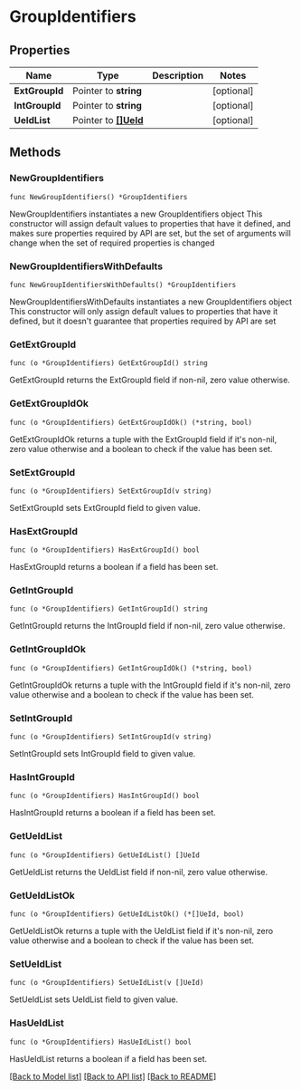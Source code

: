 # GroupIdentifiers

## Properties

Name | Type | Description | Notes
------------ | ------------- | ------------- | -------------
**ExtGroupId** | Pointer to **string** |  | [optional] 
**IntGroupId** | Pointer to **string** |  | [optional] 
**UeIdList** | Pointer to [**[]UeId**](UeId.md) |  | [optional] 

## Methods

### NewGroupIdentifiers

`func NewGroupIdentifiers() *GroupIdentifiers`

NewGroupIdentifiers instantiates a new GroupIdentifiers object
This constructor will assign default values to properties that have it defined,
and makes sure properties required by API are set, but the set of arguments
will change when the set of required properties is changed

### NewGroupIdentifiersWithDefaults

`func NewGroupIdentifiersWithDefaults() *GroupIdentifiers`

NewGroupIdentifiersWithDefaults instantiates a new GroupIdentifiers object
This constructor will only assign default values to properties that have it defined,
but it doesn't guarantee that properties required by API are set

### GetExtGroupId

`func (o *GroupIdentifiers) GetExtGroupId() string`

GetExtGroupId returns the ExtGroupId field if non-nil, zero value otherwise.

### GetExtGroupIdOk

`func (o *GroupIdentifiers) GetExtGroupIdOk() (*string, bool)`

GetExtGroupIdOk returns a tuple with the ExtGroupId field if it's non-nil, zero value otherwise
and a boolean to check if the value has been set.

### SetExtGroupId

`func (o *GroupIdentifiers) SetExtGroupId(v string)`

SetExtGroupId sets ExtGroupId field to given value.

### HasExtGroupId

`func (o *GroupIdentifiers) HasExtGroupId() bool`

HasExtGroupId returns a boolean if a field has been set.

### GetIntGroupId

`func (o *GroupIdentifiers) GetIntGroupId() string`

GetIntGroupId returns the IntGroupId field if non-nil, zero value otherwise.

### GetIntGroupIdOk

`func (o *GroupIdentifiers) GetIntGroupIdOk() (*string, bool)`

GetIntGroupIdOk returns a tuple with the IntGroupId field if it's non-nil, zero value otherwise
and a boolean to check if the value has been set.

### SetIntGroupId

`func (o *GroupIdentifiers) SetIntGroupId(v string)`

SetIntGroupId sets IntGroupId field to given value.

### HasIntGroupId

`func (o *GroupIdentifiers) HasIntGroupId() bool`

HasIntGroupId returns a boolean if a field has been set.

### GetUeIdList

`func (o *GroupIdentifiers) GetUeIdList() []UeId`

GetUeIdList returns the UeIdList field if non-nil, zero value otherwise.

### GetUeIdListOk

`func (o *GroupIdentifiers) GetUeIdListOk() (*[]UeId, bool)`

GetUeIdListOk returns a tuple with the UeIdList field if it's non-nil, zero value otherwise
and a boolean to check if the value has been set.

### SetUeIdList

`func (o *GroupIdentifiers) SetUeIdList(v []UeId)`

SetUeIdList sets UeIdList field to given value.

### HasUeIdList

`func (o *GroupIdentifiers) HasUeIdList() bool`

HasUeIdList returns a boolean if a field has been set.


[[Back to Model list]](../README.md#documentation-for-models) [[Back to API list]](../README.md#documentation-for-api-endpoints) [[Back to README]](../README.md)


